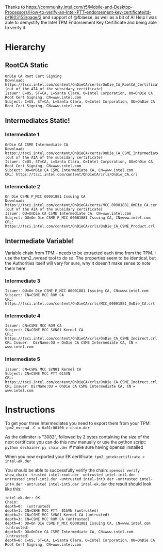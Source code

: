 Thanks to https://community.intel.com/t5/Mobile-and-Desktop-Processors/How-to-verify-an-Intel-PTT-endorsement-key-certificate/td-p/1603153/page/2 and support of @fblaese, as well as a bit of AI Help I was able to demystify the Intel TPM Endorsement Key Certificate and being able to verify it.

# Hierarchy

## RootCA Static
```
OnDie CA Root Cert Signing
Download: https://tsci.intel.com/content/OnDieCA/certs/OnDie_CA_RootCA_Certificate.cer (out of the AIA of the subsidary certificate)
Issuer: C=US, ST=CA, L=Santa Clara, O=Intel Corporation, OU=OnDie CA Root Cert Signing, CN=www.intel.com
Subject: C=US, ST=CA, L=Santa Clara, O=Intel Corporation, OU=OnDie CA Root Cert Signing, CN=www.intel.com
```

## Intermediates Static!

### Intermediate 1
```
OnDie CA CSME Intermediate CA
Download: https://tsci.intel.com/content/OnDieCA/certs/OnDie_CA_CSME_Intermediate.cer (out of the AIA of the subsidary certificate)
Issuer: C=US, ST=CA, L=Santa Clara, O=Intel Corporation, OU=OnDie CA Root Cert Signing, CN=www.intel.com
Subject: OU=OnDie CA CSME Intermediate CA, CN=www.intel.com
CRL: https://tsci.intel.com/content/OnDieCA/crls/OnDie_CA.crl
```

### Intermediate 2
```
On Die CSME P_MCC 00001881 Issuing CA
Download: https://tsci.intel.com/content/OnDieCA/certs/MCC_00001881_OnDie_CA.cer (out of the AIA of the subsidary certificate)
Issuer: OU=OnDie CA CSME Intermediate CA, CN=www.intel.com
Subject: OU=On Die CSME P_MCC 00001881 Issuing CA, CN=www.intel.com
CRL: https://tsci.intel.com/content/OnDieCA/crls/OnDie_CA_CSME_Product.crl
```

## Intermediate Variable!

Variable chain from TPM - needs to be extracted each time from the TPM. I use the tpm2_nvread tool to do so.
The properties seem to be identical, but the Authorities itself will vary for sure, why it doesn't make sense to note them here

### Intermediate 3
```
Issuer: OU=On Die CSME P_MCC 00001881 Issuing CA, CN=www.intel.com
Subject: CN=CSME MCC ROM CA
CRL: https://tsci.intel.com/content/OnDieCA/crls/MCC_00001881_OnDie_CA.crl
```

### Intermediate 4
```
Issuer: CN=CSME MCC ROM CA
Subject: CN=CSME MCC SVN01 Kernel CA
CRL: https://tsci.intel.com/content/OnDieCA/crls/OnDie_CA_CSME_Indirect.crl
CRL Issuer:  DirName:OU = OnDie CA CSME Intermediate CA, CN = www.intel.com
```

### Intermediate 5
``` 
Issuer: CN=CSME MCC SVN01 Kernel CA
Subject: CN=CSME MCC PTT 01SVN
CRL: https://tsci.intel.com/content/OnDieCA/crls/OnDie_CA_CSME_Indirect.crl
CRL Issuer: DirName:OU = OnDie CA CSME Intermediate CA, CN = www.intel.com
```

# Instructions

To get your three Intermediates you need to export them from your TPM:
`tpm2_nvread -C o 0x01c00100 > chain.der`

As the delimiter is "3082", followed by 2 bytes containing the size of the next certificate you can do this now manually or use the python script:
`python dechainer.py chain.der` # make sure having openssl installed

When you now exported your EK certificate:
`tpm2_getekcertificate > intel-ek.der`

You should be able to successfully verify the chain:
`openssl verify -show_chain -trusted intel-root.der -untrusted intel-int1.der -untrusted intel-int2.der -untrusted intel-int3.der -untrusted intel-int4.der -untrusted intel-int5.der intel-ek.der`
the result should look like this:
```
intel-ek.der: OK
Chain:
depth=0:  (untrusted)
depth=1: CN=CSME MCC PTT  01SVN (untrusted)
depth=2: CN=CSME MCC SVN01 Kernel CA (untrusted)
depth=3: CN=CSME MCC ROM CA (untrusted)
depth=4: OU=On Die CSME P_MCC 00001881 Issuing CA, CN=www.intel.com (untrusted)
depth=5: OU=OnDie CA CSME Intermediate CA, CN=www.intel.com (untrusted)
depth=6: C=US, ST=CA, L=Santa Clara, O=Intel Corporation, OU=OnDie CA Root Cert Signing, CN=www.intel.com
```
